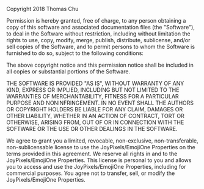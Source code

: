Copyright 2018 Thomas Chu

Permission is hereby granted, free of charge, to any person obtaining a copy of this software and associated documentation files (the "Software"), to deal in the Software without restriction, including without limitation the rights to use, copy, modify, merge, publish, distribute, sublicense, and/or sell copies of the Software, and to permit persons to whom the Software is furnished to do so, subject to the following conditions:

The above copyright notice and this permission notice shall be included in all copies or substantial portions of the Software.

THE SOFTWARE IS PROVIDED "AS IS", WITHOUT WARRANTY OF ANY KIND, EXPRESS OR IMPLIED, INCLUDING BUT NOT LIMITED TO THE WARRANTIES OF MERCHANTABILITY, FITNESS FOR A PARTICULAR PURPOSE AND NONINFRINGEMENT. IN NO EVENT SHALL THE AUTHORS OR COPYRIGHT HOLDERS BE LIABLE FOR ANY CLAIM, DAMAGES OR OTHER LIABILITY, WHETHER IN AN ACTION OF CONTRACT, TORT OR OTHERWISE, ARISING FROM, OUT OF OR IN CONNECTION WITH THE SOFTWARE OR THE USE OR OTHER DEALINGS IN THE SOFTWARE.

We agree to grant you a limited, revocable, non-exclusive, non-transferable, non-sublicensable license to use the
JoyPixels/EmojiOne Properties on the terms provided in this agreement. We reserve all rights in and to the
JoyPixels/EmojiOne Properties. This license is personal to you and allows you to access and use the
JoyPixels/EmojiOne Properties, including for commercial purposes. You agree not to transfer, sell, or modify the
JoyPixels/EmojiOne Properties.
